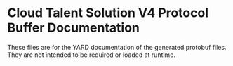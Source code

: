 # Cloud Talent Solution V4 Protocol Buffer Documentation

These files are for the YARD documentation of the generated protobuf files.
They are not intended to be required or loaded at runtime.
